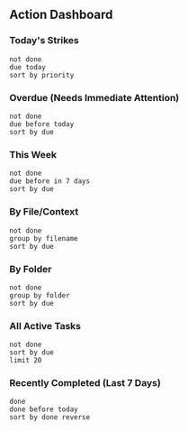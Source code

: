 ## Action Dashboard

### Today's Strikes

```tasks
not done
due today
sort by priority
````

### Overdue (Needs Immediate Attention)

```tasks
not done
due before today
sort by due
```

### This Week

```tasks
not done
due before in 7 days
sort by due
```

### By File/Context

```tasks
not done
group by filename
sort by due
```

### By Folder

```tasks
not done
group by folder
sort by due
```

### All Active Tasks

```tasks
not done
sort by due
limit 20
```

### Recently Completed (Last 7 Days)

```tasks
done
done before today
sort by done reverse
```

